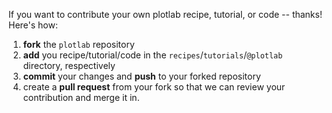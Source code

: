 If you want to contribute your own plotlab recipe, tutorial, or code -- thanks! Here's how:

1. **fork** the `plotlab` repository
2. **add** you recipe/tutorial/code in the `recipes`/`tutorials`/`@plotlab` directory, respectively
3. **commit** your changes and **push** to your forked repository
4. create a **pull request** from your fork so that we can review your contribution and merge it in.
